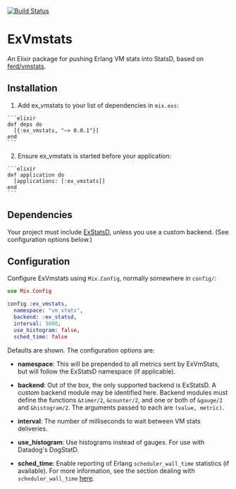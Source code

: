 [![Build Status](https://travis-ci.org/santif/ex_vmstats.svg?branch=master)](https://travis-ci.org/santif/ex_vmstats)

# ExVmstats

An Elixir package for pushing Erlang VM stats into StatsD, based on [ferd/vmstats](https://github.com/ferd/vmstats).

## Installation

  1. Add ex_vmstats to your list of dependencies in `mix.exs`:

    ```elixir
    def deps do
      [{:ex_vmstats, "~> 0.0.1"}]
    end
    ```

  2. Ensure ex_vmstats is started before your application:

    ```elixir
    def application do
      [applications: [:ex_vmstats]]
    end
    ```

## Dependencies

Your project must include [ExStatsD](https://github.com/CargoSense/ex_statsd), unless you use a custom backend. (See configuration options below.)

## Configuration

Configure ExVmstats using `Mix.Config`, normally somewhere in `config/`:

```elixir
use Mix.Config

config :ex_vmstats,
  namespace: "vm_stats",
  backend: :ex_statsd,
  interval: 3000,
  use_histogram: false,
  sched_time: false

```

Defaults are shown. The configuration options are:

* **namespace**: This will be prepended to all metrics sent by ExVmStats, but will follow the ExStatsD namespace (if applicable).

* **backend**: Out of the box, the only supported backend is ExStatsD. A custom backend module may be identified here. Backend modules must define the functions `&timer/2`, `&counter/2`, and one or both of `&gauge/2` and `&histogram/2`. The arguments passed to each are `(value, metric)`.

* **interval**: The number of milliseconds to wait between VM stats deliveries.

* **use_histogram**: Use histograms instead of gauges. For use with Datadog's DogStatD.

* **sched_time**: Enable reporting of Erlang `scheduler_wall_time` statistics (if available). For more information, see the section dealing with `scheduler_wall_time` [here](http://www1.erlang.org/doc/man/erlang.html#statistics-1).
